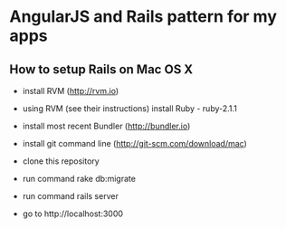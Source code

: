 AngularJS and Rails pattern for my apps
===

How to setup Rails on Mac OS X
---

* install RVM (http://rvm.io)

* using RVM (see their instructions) install Ruby - ruby-2.1.1

* install most recent Bundler (http://bundler.io)

* install git command line (http://git-scm.com/download/mac)

* clone this repository 

* run command
  rake db:migrate

* run command
  rails server

* go to http://localhost:3000

